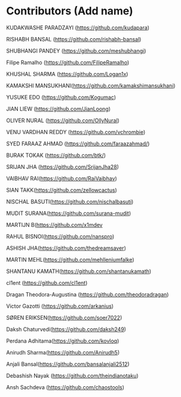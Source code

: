 
# Contributors (Add name)

KUDAKWASHE PARADZAYI (https://github.com/kudapara)

RISHABH BANSAL (https://github.com/rishabh-bansal)

SHUBHANGI PANDEY (https://github.com/meshubhangi)

Filipe Ramalho (https://github.com/FilipeRamalho)

KHUSHAL SHARMA (https://github.com/Logan1x)

KAMAKSHI MANSUKHANI(https://github.com/kamakshimansukhani)

YUSUKE EDO (https://github.com/Kogumac)

JIAN LIEW (https://github.com/JianLoong)

OLIVER NURAL (https://github.com/OllyNural)

VENU VARDHAN REDDY (https://github.com/vchrombie)

SYED FARAAZ AHMAD (https://github.com/faraazahmad/)

BURAK TOKAK (https://github.com/btk/)

SRIJAN JHA (https://github.com/SrijanJha28)

VAIBHAV RAI(https://github.com/RaiVaibhav)

SIAN TAKK(https://github.com/zellowcactus)

NISCHAL BASUTI(https://github.com/nischalbasuti)

MUDIT SURANA(https://github.com/surana-mudit)

MARTIJN B(https://github.com/x1mdev

RAHUL BISNOI(https://github.com/nanspro)

ASHISH JHA(https://github.com/thedreamsaver)

MARTIN MEHL(https://github.com/mehlleniumfalke)

SHANTANU KAMATH(https://github.com/shantanukamath)

cl1ent (https://github.com/cl1ent)

Dragan Theodora-Augustina (https://github.com/theodoradragan)


Victor Gazotti (https://github.com/arkanius)

SØREN ERIKSEN(https://github.com/soer7022)

Daksh Chaturvedi(https://github.com/daksh249)

Perdana Adhitama(https://github.com/kovloq)

Anirudh Sharma(https://github.com/Anirudh5)

Anjali Bansal(https://github.com/bansalanjali2512)

Debashish Nayak (https://github.com/theindianotaku)

Ansh Sachdeva (https://github.com/chaostools)

